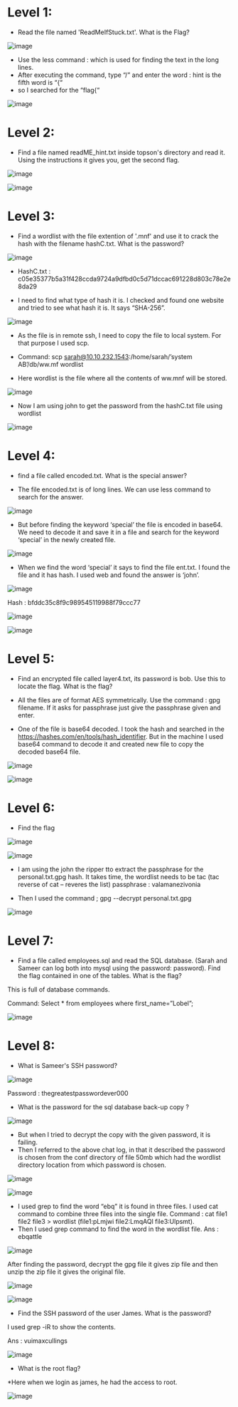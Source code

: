 # Level 1:

* Read the file named 'ReadMeIfStuck.txt'. What is the Flag?

![image](https://github.com/it-crypto/WriteUp/assets/54020728/a8d9485e-b8b7-4e39-959d-10f395337c31)

* Use the less command : which is used for finding the text in the long lines.
* After executing the command, type “/” and enter the word : hint is the fifth word is “{“
* so I searched for the “flag{“

![image](https://github.com/it-crypto/WriteUp/assets/54020728/8effa630-4fbd-498c-b91a-eca36e2cce41)

# Level 2:
* Find a file named readME_hint.txt inside topson's directory and read it. Using the instructions it gives you, get the second flag.

![image](https://github.com/it-crypto/WriteUp/assets/54020728/4bec9337-8882-42e3-ae2a-44fa5888e6ec)

![image](https://github.com/it-crypto/WriteUp/assets/54020728/d904deeb-5e17-42d3-883c-df35bb6075c8)

# Level 3:

* Find a wordlist  with the file extention of '.mnf' and use it to crack the hash with the filename hashC.txt. What is the password?

![image](https://github.com/it-crypto/WriteUp/assets/54020728/3938af9c-312e-4db7-91d8-1a626b57ae80)

* HashC.txt : c05e35377b5a31f428ccda9724a9dfbd0c5d71dccac691228d803c78e2e8da29

* I need to find what type of  hash it is. I checked and found one website and tried to see what hash it is. It says “SHA-256”.

![image](https://github.com/it-crypto/WriteUp/assets/54020728/1ec1194c-9775-48ae-a492-83c5b9f54bc4)

* As the file is in remote ssh, I need to copy the file to local system. For that purpose I used scp.

* Command: scp sarah@10.10.232.1543:/home/sarah/’system AB’/db/ww.mf wordlist
* Here wordlist is the file where all the contents of ww.mnf will be stored.

![image](https://github.com/it-crypto/WriteUp/assets/54020728/aca7a7fa-1984-4545-852f-63f145f3a1be)

* Now I am using john to get the password from the hashC.txt file using wordlist 

![image](https://github.com/it-crypto/WriteUp/assets/54020728/1222dcdd-7a7a-4929-90e6-a18e7574eb3c)

# Level 4:

* find a file called encoded.txt. What is the special answer?

* The file encoded.txt is of long lines. We can use less command to search for the answer.

![image](https://github.com/it-crypto/WriteUp/assets/54020728/924b33e9-41a9-4837-9bee-1c4bbd7cf3d5)

* But before finding the keyword ‘special’ the file is encoded in base64. We need to decode it and save it in  a file and search for the keyword ‘special’ in the newly created file.

![image](https://github.com/it-crypto/WriteUp/assets/54020728/6efabd54-574c-4422-a40b-54acba3b622b)

* When we find the word ‘special’ it says to find the file ent.txt. I found the file and it has hash. I used web and found the answer is ‘john’.

![image](https://github.com/it-crypto/WriteUp/assets/54020728/23069d92-ca39-4d90-9f56-47ed25a0adb5)

Hash : bfddc35c8f9c989545119988f79ccc77

![image](https://github.com/it-crypto/WriteUp/assets/54020728/fabfd58d-e395-4e77-9f2a-b13e6b216e1c)

![image](https://github.com/it-crypto/WriteUp/assets/54020728/304d4b47-df24-49ea-8ead-8b5569e52080)

# Level 5:

* Find an encrypted file called layer4.txt, its password is bob. Use this to locate the flag. What is the flag?

* All the files are of format AES symmetrically. Use the command : gpg filename. If it asks for passphrase just give the passphrase given and enter.

* One of the file is base64 decoded. I took the hash and searched in the https://hashes.com/en/tools/hash_identifier. But in the machine I used base64 command to decode it and created new file to copy the decoded base64 file.

![image](https://github.com/it-crypto/WriteUp/assets/54020728/3aef86b8-069d-4b9c-a7c2-a77612a03a0f)

![image](https://github.com/it-crypto/WriteUp/assets/54020728/41716cde-9c84-456c-946b-28ed36de962a)

# Level 6:

* Find the flag

![image](https://github.com/it-crypto/WriteUp/assets/54020728/6566b4e4-af3c-4df6-bf08-df45f97a10cb)

![image](https://github.com/it-crypto/WriteUp/assets/54020728/b8a54ae9-30f4-45bf-98f4-b1606e55fda7)

* I am using the john the ripper tto extract the passphrase for the personal.txt.gpg hash. It takes time, the wordlist needs to be tac (tac reverse of cat – reveres the list)
passphrase : valamanezivonia

* Then I used the command ; gpg --decrypt personal.txt.gpg

![image](https://github.com/it-crypto/WriteUp/assets/54020728/a581346d-80bd-43f2-90c8-f7a91c403b9e)

# Level 7:

* Find a file called employees.sql and read the SQL database. (Sarah and Sameer can log both into mysql using the password: password). Find the flag contained in one of the tables. What is the flag?

This is full of database commands.

Command: Select * from employees where first_name=”Lobel”;

![image](https://github.com/it-crypto/WriteUp/assets/54020728/96042bb6-bfd8-429d-a321-b07cc782054a)


# Level 8:

* What is Sameer's SSH password?

![image](https://github.com/it-crypto/WriteUp/assets/54020728/c65d98ff-1b65-4975-b845-280ffa2af4ce)

Password : thegreatestpasswordever000

* What is the password for the sql database back-up copy ?

![image](https://github.com/it-crypto/WriteUp/assets/54020728/50eebfaf-db62-48e4-851b-eb3da0107f5b)

* But when I tried to decrypt the copy with the given password, it is failing. 
* Then I referred to the above  chat log, in that it described the password is chosen from the conf directory of file 50mb which had the wordlist directory location from which password is chosen.

![image](https://github.com/it-crypto/WriteUp/assets/54020728/146fd5ba-cb04-4dab-b279-3b4c5413ffde)

![image](https://github.com/it-crypto/WriteUp/assets/54020728/77fd390c-b5aa-4464-b44d-29820a61a57b)

* I used grep to find the word “ebq” it is found in three files. I used cat command to combine three files  into the single file.
Command  :  cat file1 file2 file3  > wordlist (file1:pLmjwi file2:LmqAQl file3:Ulpsmt).
* Then I used grep command to find the word in the wordlist file.
Ans : ebqattle

![image](https://github.com/it-crypto/WriteUp/assets/54020728/3b446d25-3577-4b7c-8e8f-8ddf8fd5ef0b)

After finding the password, decrypt the gpg file it gives zip file and then unzip the zip file it gives the original file.

![image](https://github.com/it-crypto/WriteUp/assets/54020728/6ddb39b8-bf73-4780-a7c2-3edba4a42a9b)

![image](https://github.com/it-crypto/WriteUp/assets/54020728/3bac3d3b-e6c7-45fa-91aa-7b6fb0d26101)

* Find the SSH password of the user James. What is the password?

I used grep -iR to show the contents.

Ans : vuimaxcullings

![image](https://github.com/it-crypto/WriteUp/assets/54020728/4e7078b9-909e-4e2e-9aa4-41d37a5ed0e6)

* What is the root flag?

*Here when we login as james, he had the access to root.

![image](https://github.com/it-crypto/WriteUp/assets/54020728/5dad51a0-f8fa-415a-a949-393d48776567)

